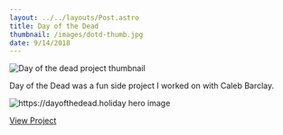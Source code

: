 ```yaml
---
layout: ../../layouts/Post.astro
title: Day of the Dead
thumbnail: /images/dotd-thumb.jpg
date: 9/14/2018
---
```

![Day of the dead project thumbnail](/images/dotd-thumb.jpg)

Day of the Dead was a fun side project I worked on with Caleb Barclay.
 
![https://dayofthedead.holiday hero image](/images/dotd-hero.jpg)

[View Project](https://dayofthedead.holiday/)
